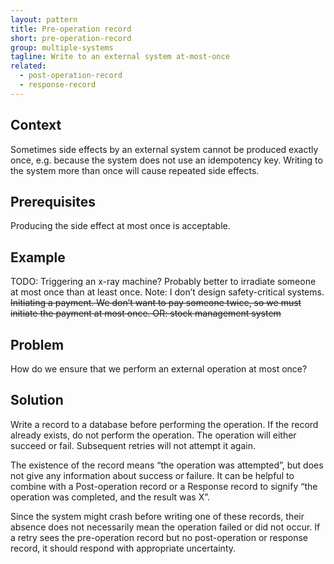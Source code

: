 ```yaml
---
layout: pattern
title: Pre-operation record
short: pre-operation-record
group: multiple-systems
tagline: Write to an external system at-most-once
related:
  - post-operation-record
  - response-record
---
```


## Context

Sometimes side effects by an external system cannot be produced exactly once, e.g. because the system does not use an idempotency key. Writing to the system more than once will cause repeated side effects.

## Prerequisites

Producing the side effect at most once is acceptable.

## Example

TODO: Triggering an x-ray machine? Probably better to irradiate someone at most once than at least once. Note: I don’t design safety-critical systems. ~~Initiating a payment. We don’t want to pay someone twice, so we must initiate the payment at most once.
OR: stock management system~~

## Problem

How do we ensure that we perform an external operation at most once?

## Solution

Write a record to a database before performing the operation. If the record already exists, do not perform the operation. The operation will either succeed or fail. Subsequent retries will not attempt it again.

The existence of the record means “the operation was attempted”,  but does not give any information about success or failure. It can be helpful to combine with a Post-operation record or a Response record to signify “the operation was completed, and the result was X”.

Since the system might crash before writing one of these records, their absence does not necessarily mean the operation failed or did not occur. If a retry sees the pre-operation record but no post-operation or response record, it should respond with appropriate uncertainty.
